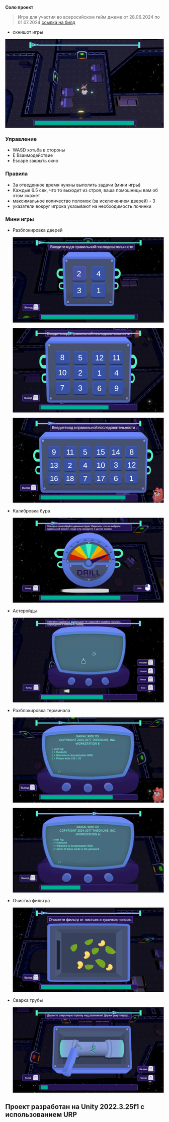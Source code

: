 **Соло проект**
>Игра для участия во всеросийском гейм джеме от 28.06.2024 по 01.07.2024
[ссылка на билд](https://ims.cr5.space/app/p/5c6WwQum/captain-space-cat/about)

- скнишот игры

![gameView](https://github.com/theokunb/GameJam3Season/blob/main/Assets/Promo/space%20cat%201.PNG)

### Управление
- WASD хотьба в стороны
- E Взаимодействие
- Escape закрыть окно

### Правила
- За отведенное время нужны выполить задачи (мини игры)
- Каждые 6.5 сек, что то выходит из строя, ваша помошницы вам об этом скажет
- максимальное количество поломок (за исключением дверей) - 3
- указатели вокруг игрока указывают на необходимость починки

### Мини игры
- Разблокировка дверей

  ![door1](https://github.com/theokunb/GameJam3Season/blob/main/Assets/Promo/door1.PNG)

  ![door2](https://github.com/theokunb/GameJam3Season/blob/main/Assets/Promo/door3.PNG)

  ![door3](https://github.com/theokunb/GameJam3Season/blob/main/Assets/Promo/door4.PNG)

- Калибровка бура

  ![drill](https://github.com/theokunb/GameJam3Season/blob/main/Assets/Promo/Drill.PNG)

- Астеройды

  ![asteroids](https://github.com/theokunb/GameJam3Season/blob/main/Assets/Promo/asteroids.PNG)

- Разблокировка терминала

  ![terminal1](https://github.com/theokunb/GameJam3Season/blob/main/Assets/Promo/terminal%201.PNG)

  ![terminal2](https://github.com/theokunb/GameJam3Season/blob/main/Assets/Promo/terminal2.PNG)

- Очистка фильтра

  ![trash](https://github.com/theokunb/GameJam3Season/blob/main/Assets/Promo/trash.PNG)

- Сварка трубы

  ![tube](https://github.com/theokunb/GameJam3Season/blob/main/Assets/Promo/tube.PNG)

## Проект разработан на Unity 2022.3.25f1 с использованием URP

